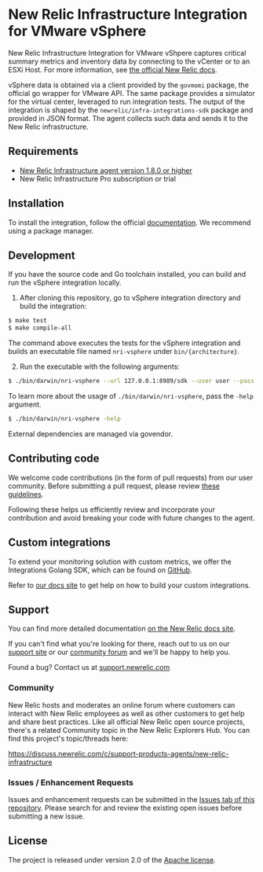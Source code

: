 # New Relic Infrastructure Integration for VMware vSphere

New Relic Infrastructure Integration for VMware vShpere captures critical summary metrics and inventory data by connecting to the vCenter or to an ESXi Host. For more information, see [the official New Relic docs](https://docs.newrelic.com/docs/integrations/host-integrations/host-integrations-list/vmware-vsphere-monitoring-integration).

vSphere data is obtained via a client provided by the `govmomi` package, the official go wrapper for VMware API. The same package provides a simulator for the virtual center, leveraged to run integration tests. The output of the integration is shaped by the `newrelic/infra-integrations-sdk` package and provided in JSON format. The agent collects such data and sends it to the New Relic infrastructure.

## Requirements

- [New Relic Infrastructure agent version 1.8.0 or higher](https://docs.newrelic.com/docs/infrastructure/install-configure-manage-infrastructure)
- New Relic Infrastructure Pro subscription or trial

## Installation

To install the integration, follow the official [documentation](https://docs.newrelic.com/docs/integrations/host-integrations/host-integrations-list/vmware-vsphere-monitoring-integration). We recommend using a package manager.

## Development

If you have the source code and Go toolchain installed, you can build and run the vSphere integration locally.

1. After cloning this repository, go to vSphere integration directory and build the integration:
```bash
$ make test
$ make compile-all
```
The command above executes the tests for the vSphere integration and builds an executable file named `nri-vsphere` under `bin/{architecture}`. 

2. Run the executable with the following arguments:
```bash
$ ./bin/darwin/nri-vsphere --url 127.0.0.1:8989/sdk --user user --pass pass --validate_ssl false
```
To learn more about the usage of `./bin/darwin/nri-vsphere`, pass the `-help` argument.
```bash
$ ./bin/darwin/nri-vsphere -help
```

External dependencies are managed via govendor.

## Contributing code

We welcome code contributions (in the form of pull requests) from our user community. Before submitting a pull request, please review [these guidelines](https://github.com/newrelic/nri-vsphere/blob/master/CONTRIBUTING.md).

Following these helps us efficiently review and incorporate your contribution and avoid breaking your code with future changes to the agent.

## Custom integrations

To extend your monitoring solution with custom metrics, we offer the Integrations Golang SDK, which can be found on [GitHub](https://github.com/newrelic/infra-integrations-sdk).

Refer to [our docs site](https://docs.newrelic.com/docs/infrastructure/integrations-sdk/get-started/intro-infrastructure-integrations-sdk) to get help on how to build your custom integrations.

## Support

You can find more detailed documentation [on the New Relic docs site](http://newrelic.com/docs).

If you can't find what you're looking for there, reach out to us on our [support site](http://support.newrelic.com/) or our [community forum](http://forum.newrelic.com) and we'll be happy to help you.

Found a bug? Contact us at [support.newrelic.com](http://support.newrelic.com/)

### Community

New Relic hosts and moderates an online forum where customers can interact with New Relic employees as well as other customers to get help and share best practices. Like all official New Relic open source projects, there's a related Community topic in the New Relic Explorers Hub. You can find this project's topic/threads here:

https://discuss.newrelic.com/c/support-products-agents/new-relic-infrastructure

### Issues / Enhancement Requests

Issues and enhancement requests can be submitted in the [Issues tab of this repository](../../issues). Please search for and review the existing open issues before submitting a new issue.

## License

The project is released under version 2.0 of the [Apache license](http://www.apache.org/licenses/LICENSE-2.0).
